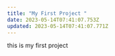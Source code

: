 ```yaml
---
title: "My First Project "
date: 2023-05-14T07:41:07.753Z
updated: 2023-05-14T07:41:07.771Z
---
```

t﻿his is my first project